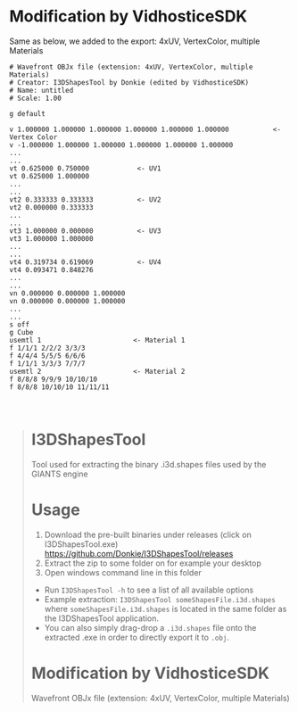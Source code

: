 # Modification by VidhosticeSDK

Same as below, we added to the export: 4xUV, VertexColor, multiple Materials

```
# Wavefront OBJx file (extension: 4xUV, VertexColor, multiple Materials)
# Creator: I3DShapesTool by Donkie (edited by VidhosticeSDK)
# Name: untitled
# Scale: 1.00

g default

v 1.000000 1.000000 1.000000 1.000000 1.000000 1.000000           <- Vertex Color
v -1.000000 1.000000 1.000000 1.000000 1.000000 1.000000
...
...
vt 0.625000 0.750000            <- UV1
vt 0.625000 1.000000
...
...
vt2 0.333333 0.333333           <- UV2
vt2 0.000000 0.333333
...
...
vt3 1.000000 0.000000           <- UV3
vt3 1.000000 1.000000
...
...
vt4 0.319734 0.619069           <- UV4
vt4 0.093471 0.848276
...
...
vn 0.000000 0.000000 1.000000
vn 0.000000 0.000000 1.000000
...
...
s off
g Cube
usemtl 1                       <- Material 1
f 1/1/1 2/2/2 3/3/3
f 4/4/4 5/5/5 6/6/6
f 1/1/1 3/3/3 7/7/7
usemtl 2                       <- Material 2
f 8/8/8 9/9/9 10/10/10
f 8/8/8 10/10/10 11/11/11
```

<br/>

># I3DShapesTool
>Tool used for extracting the binary .i3d.shapes files used by the GIANTS engine
>
># Usage
>1. Download the pre-built binaries under releases (click on I3DShapesTool.exe) https://github.com/Donkie/I3DShapesTool/releases
>2. Extract the zip to some folder on for example your desktop
>3. Open windows command line in this folder
>* Run `I3DShapesTool -h` to see a list of all available options
>* Example extraction: `I3DShapesTool someShapesFile.i3d.shapes` where `someShapesFile.i3d.shapes` is located in the same folder as the I3DShapesTool application.
>* You can also simply drag-drop a `.i3d.shapes` file onto the extracted .exe in order to directly export it to `.obj`.
>
># Modification by VidhosticeSDK
>Wavefront OBJx file (extension: 4xUV, VertexColor, multiple Materials)

